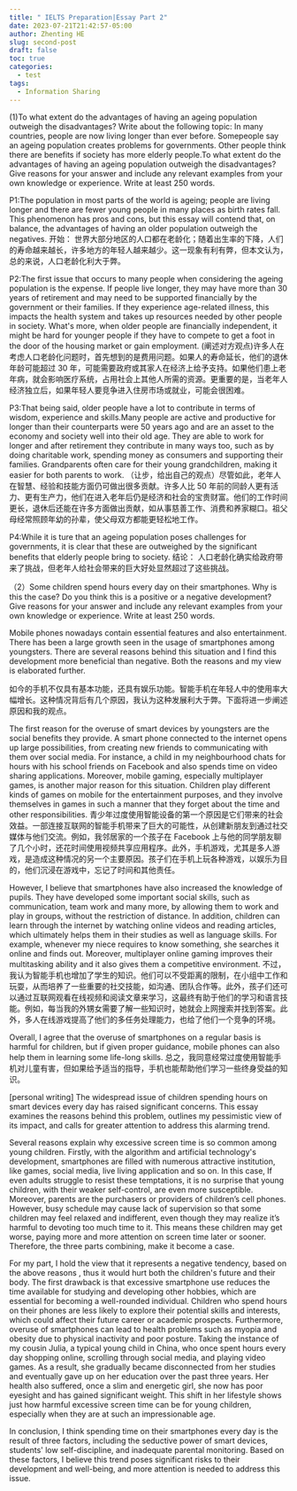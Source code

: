 ```yaml
---
title: " IELTS Preparation|Essay Part 2"
date: 2023-07-21T21:42:57-05:00
author: Zhenting HE
slug: second-post
draft: false
toc: true
categories:
  - test
tags:
  - Information Sharing
---
```


(1)To what extent do the advantages of having an ageing population outweigh the disadvantages?
Write about the following topic:
In many countries, people are now living longer than ever before. Somepeople say an ageing population creates problems for governments. Other people think there are benefits if society has more elderly people.To what extent do the advantages of having an ageing population outweigh the disadvantages?
Give reasons for your answer and include any relevant examples from your own knowledge or experience. Write at least 250 words.

P1:The population in most parts of the world is ageing; people are living longer and there are fewer young people in many places as birth rates fall. This phenomenon has pros and cons, but this essay will contend that, on balance, the advantages of having an older population outweigh the negatives.
开始： 世界大部分地区的人口都在老龄化；随着出生率的下降，人们的寿命越来越长，许多地方的年轻人越来越少。这一现象有利有弊，但本文认为，总的来说，人口老龄化利大于弊。

P2:The first issue that occurs to many people when considering the ageing population is the expense. If people live longer, they may have more than 30 years of retirement and may need to be supported financially by the government or their families. If they experience age-related illness, this impacts the health system and takes up resources needed by other people in society. What's more, when older people are financially independent, it might be hard for younger people if they have to compete to get a foot in the door of the housing market or gain employment.
(阐述对方观点)许多人在考虑人口老龄化问题时，首先想到的是费用问题。如果人的寿命延长，他们的退休年龄可能超过 30 年，可能需要政府或其家人在经济上给予支持。如果他们患上老年病，就会影响医疗系统，占用社会上其他人所需的资源。更重要的是，当老年人经济独立后，如果年轻人要竞争进入住房市场或就业，可能会很困难。

P3:That being said, older people have a lot to contribute in terms of wisdom, experience and skills.Many people are active and productive for longer than their counterparts were 50 years ago and are an asset to the economy and society well into their old age. They are able to work for longer and after retirement they contribute in many ways too, such as by doing charitable work, spending money as consumers and supporting their families. Grandparents often care for their young grandchildren, making it easier for both parents to work.
（让步，给出自己的观点）尽管如此，老年人在智慧、经验和技能方面仍可做出很多贡献。许多人比 50 年前的同龄人更有活力、更有生产力，他们在进入老年后仍是经济和社会的宝贵财富。他们的工作时间更长，退休后还能在许多方面做出贡献，如从事慈善工作、消费和养家糊口。祖父母经常照顾年幼的孙辈，使父母双方都能更轻松地工作。

P4:While it is ture that an ageing population poses challenges for governments, it is clear that these are outweighed by the significant benefits that elderly people bring to society.
结论： 人口老龄化确实给政府带来了挑战，但老年人给社会带来的巨大好处显然超过了这些挑战。

（2）Some children spend hours every day on their smartphones. Why is this the case? Do you think this is a positive or a negative development? Give reasons for your answer and include any relevant examples from your own knowledge or experience. Write at least 250 words.

Mobile phones nowadays contain essential features and also entertainment. There has been a large growth seen in the usage of smartphones among youngsters. There are several reasons behind this situation and I find this development more beneficial than negative. Both the reasons and my view is elaborated further.

如今的手机不仅具有基本功能，还具有娱乐功能。智能手机在年轻人中的使用率大幅增长。这种情况背后有几个原因，我认为这种发展利大于弊。下面将进一步阐述原因和我的观点。

The first reason for the overuse of smart devices by youngsters are the social benefits they provide. A smart phone connected to the internet opens up large possibilities, from creating new friends to communicating with them over social media. For instance, a child in my neighbourhood chats for hours with his school friends on Facebook and also spends time on video sharing applications. Moreover, mobile gaming, especially multiplayer games, is another major reason for this situation. Children play different kinds of games on mobile for the entertainment purposes, and they involve themselves in games in such a manner that they forget about the time and other responsibilities.
青少年过度使用智能设备的第一个原因是它们带来的社会效益。一部连接互联网的智能手机带来了巨大的可能性，从创建新朋友到通过社交媒体与他们交流。例如，我邻居家的一个孩子在 Facebook 上与他的同学朋友聊了几个小时，还花时间使用视频共享应用程序。此外，手机游戏，尤其是多人游戏，是造成这种情况的另一个主要原因。孩子们在手机上玩各种游戏，以娱乐为目的，他们沉浸在游戏中，忘记了时间和其他责任。

However, I believe that smartphones have also increased the knowledge of pupils. They have developed some important social skills, such as communication, team work and many more, by allowing them to work and play in groups, without the restriction of distance. In addition, children can learn through the internet by watching online videos and reading articles, which ultimately helps them in their studies as well as language skills. For example, whenever my niece requires to know something, she searches it online and finds out. Moreover, multiplayer online gaming improves their multitasking ability and it also gives them a competitive environment.
不过，我认为智能手机也增加了学生的知识。他们可以不受距离的限制，在小组中工作和玩耍，从而培养了一些重要的社交技能，如沟通、团队合作等。此外，孩子们还可以通过互联网观看在线视频和阅读文章来学习，这最终有助于他们的学习和语言技能。例如，每当我的外甥女需要了解一些知识时，她就会上网搜索并找到答案。此外，多人在线游戏提高了他们的多任务处理能力，也给了他们一个竞争的环境。

Overall, I agree that the overuse of smartphones on a regular basis is harmful for children, but if given proper guidance, mobile phones can also help them in learning some life-long skills.
总之，我同意经常过度使用智能手机对儿童有害，但如果给予适当的指导，手机也能帮助他们学习一些终身受益的知识。

[personal writing]
The widespread issue of children spending hours on smart devices every day has raised significant concerns. This essay examines the reasons behind this problem, outlines my pessimistic view of its impact, and calls for greater attention to address this alarming trend.

Several reasons explain why excessive screen time is so common among young children. Firstly, with the algorithm and artificial technology's development, smartphones are filled with numerous attractive institution, like games, social media, live living application and so on. In this case, If even adults struggle to resist these temptations, it is no surprise that young children, with their weaker self-control, are even more susceptible. Moreover, parents are the purchasers or providers of children’s cell phones. However, busy schedule may cause lack of supervision so that some children may feel relaxed and indifferent, even though they may realize it’s harmful to  devoting too much time to it. This means these children may get worse, paying more and more attention on screen time later or sooner. Therefore, the three parts combining, make it become a case. 

For my part, I hold the view that it represents a negative tendency, based on the above reasons	, thus it would hurt both the children's future and their body.  The first drawback is that excessive smartphone use reduces the time available for studying and developing other hobbies, which are essential for becoming a well-rounded individual. Children who spend hours on their phones are less likely to explore their potential skills and interests, which could affect their future career or academic prospects. Furthermore, overuse of smartphones can lead to health problems such as myopia and obesity due to physical inactivity and poor posture.  Taking the instance of my cousin Julia, a typical young child in China, who once spent hours every day shopping online, scrolling through social media, and playing video games. As a result, she gradually became disconnected from her studies and eventually gave up on her education over the past three years. Her health also suffered, once a slim and energetic girl, she now has poor eyesight and has gained significant weight. This shift in her lifestyle shows just how harmful excessive screen time can be for young children, especially when they are at such an impressionable age.

In conclusion, I think spending time on their smartphones every day is the result of three factors, including the seductive power of smart devices, students' low self-discipline, and inadequate parental monitoring. Based on these factors, I believe this trend poses significant risks to their development and well-being, and more attention is needed to address this issue.